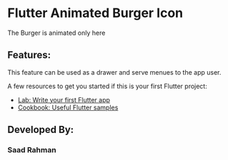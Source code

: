 # Flutter Animated Burger Icon

The Burger is animated only here

## Features:

This feature can be used as a drawer and serve menues to the app user.

A few resources to get you started if this is your first Flutter project:

- [Lab: Write your first Flutter app](https://docs.flutter.dev/get-started/codelab)
- [Cookbook: Useful Flutter samples](https://docs.flutter.dev/cookbook)

## Developed By:
### Saad Rahman